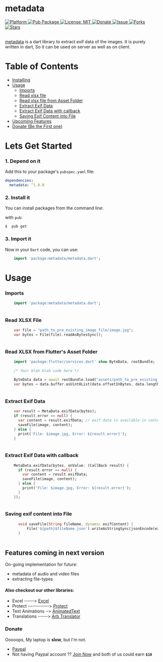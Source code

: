# metadata
  
  <a href="https://flutter.io">  
    <img src="https://img.shields.io/badge/Platform-Flutter-yellow.svg"  
      alt="Platform" />  
  </a> 
   <a href="https://pub.dartlang.org/packages/metadata">  
    <img src="https://img.shields.io/pub/v/metadata.svg"  
      alt="Pub Package" />  
  </a>
   <a href="https://opensource.org/licenses/MIT">  
    <img src="https://img.shields.io/badge/License-MIT-red.svg"  
      alt="License: MIT" />  
  </a>  
   <a href="https://www.paypal.me/kawal7415">  
    <img src="https://img.shields.io/badge/Donate-PayPal-green.svg"  
      alt="Donate" />  
  </a>
   <a href="https://github.com/justkawal/metadata/issues">  
    <img src="https://img.shields.io/github/issues/justkawal/metadata"  
      alt="Issue" />  
  </a> 
   <a href="https://github.com/justkawal/metadata/network">  
    <img src="https://img.shields.io/github/forks/justkawal/metadata"  
      alt="Forks" />  
  </a> 
   <a href="https://github.com/justkawal/metadata/stargazers">  
    <img src="https://img.shields.io/github/stars/justkawal/metadata"  
      alt="Stars" />  
  </a>
  <br>
  <br>
 
 [metadata](https://www.pub.dev/packages/metadata) is a dart library to extract exif data of the images.
 It is purely written in dart, So it can be used on server as well as on client.



# Table of Contents
  - [Installing](#lets-get-started)
  - [Usage](#usage)
    * [Imports](#imports)
    * [Read xlsx file](#read-xlsx-file)
    * [Read xlsx file from Asset Folder](#read-xlsx-from-flutters-asset-folder)
    * [Extract Exif Data](#extract-exif-data)
    * [Extract Exif Data with callback](#extract-exif-data-with-callback)
    * [Saving Exif Content into File](#saving-exif-content-into-file)
  - [Upcoming Features](#features-coming-in-next-version)
  - [Donate (Be the First one)](#donate-be-the-first-one)

# Lets Get Started

### 1. Depend on it
Add this to your package's `pubspec.yaml` file:

```yaml
dependencies:
  metadata: ^1.0.0
```

### 2. Install it

You can install packages from the command line:

with `pub`:

```css
$  pub get
```

### 3. Import it

Now in your `Dart` code, you can use: 

````dart
    import 'package:metadata/metadata.dart';
````

# Usage

### Imports

````dart
    import 'package:metadata/metadata.dart';
    
````

### Read XLSX File

````dart
    var file = "path_to_pre_existing_image_file/image.jpg";
    var bytes = File(file).readAsBytesSync();
    
````

### Read XLSX from Flutter's Asset Folder

````dart
    import 'package:flutter/services.dart' show ByteData, rootBundle;
    
    /* Your blah blah code here */
    
    ByteData data = await rootBundle.load("assets/path_to_pre_existing_image_file/image.jpg";);
    var bytes = data.buffer.asUint8List(data.offsetInBytes, data.lengthInBytes);
    
````

### Extract Exif Data
    
````dart
    var result = MetaData.exifData(bytes);
    if (result.error == null) {
      var content = result.exifData; // exif data is available in contents
      saveFile(image, content);
    } else {
      print('File: $image.jpg, Error: ${result.error}');
    }
    
````

### Extract Exif Data with callback
    
````dart
    MetaData.exifData(bytes, onValue: (CallBack result) {
      if (result.error == null) {
        var content = result.exifData;
        saveFile(image, content);
      } else {
        print('File: $image.jpg, Error: ${result.error}');
      }
    });
    
````

### Saving exif content into File

````dart
      void saveFile(String fileName, dynamic exifContent) {
          File('${path}$fileName.json').writeAsStringSync(jsonEncode(exifContent));
      }
    
````

## Features coming in next version
On-going implementation for future:
- metadata of audio and video files
- extracting file-types

#### Also checkout our other libraries: 
  - Excel **·······**> [Excel](https://www.github.com/justkawal/excel)
  - Protect **···············**> [Protect](https://www.github.com/justkawal/protect)
  - Text Animations **··**> [AnimatedText](https://www.github.com/justkawal/animated_text)
  - Translations **·······**> [Arb Translator](https://www.github.com/justkawal/arb_translator)

### Donate
Ooooops, My laptop is **slow**, but I'm not.
  - [Paypal](https://www.paypal.me/kawal7415)
  - Not having Paypal account ?? [Join Now](https://www.paypal.com/in/flref?refBy=Pzpaa7qp041602067472432) and both of us could earn **`$10`**
